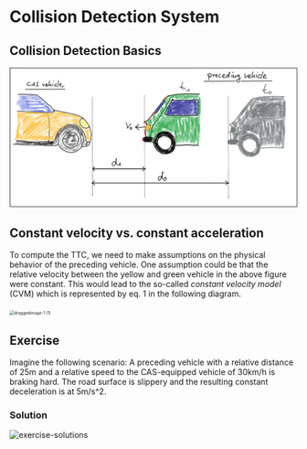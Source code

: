 # Collision Detection System

## Collision Detection Basics

<img src="media/draggedimage.png" alt="draggedimage" style="zoom:50%;" />

## Constant velocity vs. constant acceleration

To compute the TTC, we need to make assumptions on the physical behavior of the preceding vehicle. One assumption could be that the relative velocity between the yellow and green vehicle in the above figure were constant. This would lead to the so-called *constant velocity model* (CVM) which is represented by eq. 1 in the following diagram.

<img src="/home/shan/github/SFND/2.camera/media/draggedimage-1 (1).png" alt="draggedimage-1 (1)" style="zoom:50%;" />

## Exercise

Imagine the following scenario: A preceding vehicle with a relative distance of 25m and a relative speed to the CAS-equipped vehicle of 30km/h is braking hard. The road surface is slippery and the resulting constant deceleration is at 5m/s^2.

### Solution

![exercise-solutions](/home/shan/github/SFND/2.camera/media/exercise-solutions.jpg)